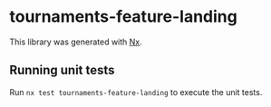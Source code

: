 # tournaments-feature-landing

This library was generated with [Nx](https://nx.dev).

## Running unit tests

Run `nx test tournaments-feature-landing` to execute the unit tests.
